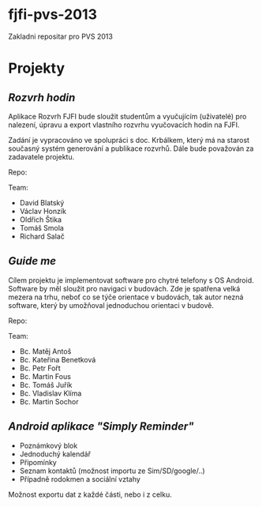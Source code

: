 fjfi-pvs-2013
=============

Zakladni repositar pro PVS 2013


Projekty
========

*Rozvrh hodin*
--------------

Aplikace Rozvrh FJFI bude sloužit studentům a vyučujícím (uživatelé) pro nalezení, úpravu a export vlastního rozvrhu vyučovacích hodin na FJFI. 

Zadání je vypracováno ve spolupráci s doc. Krbálkem, který má na starost současný systém generování a publikace rozvrhů. Dále bude považován za zadavatele projektu.

Repo:

Team:
* David Blatský
* Václav Honzík
* Oldřich Štika
* Tomáš Smola
* Richard Salač


*Guide me*
----------

Cílem projektu je implementovat software pro chytré telefony s OS Android. Software by měl sloužit pro navigaci v budovách. Zde je spatřena velká mezera na trhu, neboť co se týče orientace v budovách, tak autor nezná software, který by umožňoval jednoduchou orientaci v budově.

Repo:

Team:
*	Bc. Matěj Antoš
*	Bc. Kateřina Benetková
*	Bc. Petr Fořt
*	Bc. Martin Fous
*	Bc. Tomáš Juřík
*	Bc. Vladislav Klíma
*	Bc. Martin Sochor 
	

*Android aplikace "Simply Reminder"*
------------------------------------
- Poznámkový blok
- Jednoduchý kalendář
- Připomínky
- Seznam kontaktů (možnost importu ze Sim/SD/google/..)
- Případně rodokmen a sociální vztahy

Možnost exportu dat z každé části, nebo i z celku.
